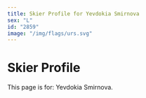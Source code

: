 ```yaml
---
title: Skier Profile for Yevdokia Smirnova
sex: "L"
id: "2859"
image: "/img/flags/urs.svg" 
---
```


# Skier Profile

This page is for: Yevdokia Smirnova.
    